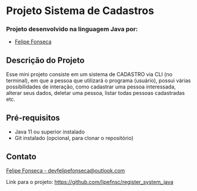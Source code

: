 # Projeto Sistema de Cadastros

### Projeto desenvolvido na linguagem Java por:
- [Felipe Fonseca](https://github.com/lipefnsc)

## Descrição do Projeto

Esse mini projeto consiste em um sistema de CADASTRO via CLI (no terminal), em que a pessoa que utilizará o programa (usuário), possui várias possibilidades de interação, como cadastrar uma pessoa interessada, alterar seus dados, deletar uma pessoa, listar todas pessoas cadastradas etc.

## Pré-requisitos
- Java 11 ou superior instalado
- Git instalado (opcional, para clonar o repositório)

## Contato

[Felipe Fonseca - devfelipefonseca@outlook.com](mailto:devfelipefonseca@outlook.com)

Link para o projeto: https://github.com/lipefnsc/register_system_java
